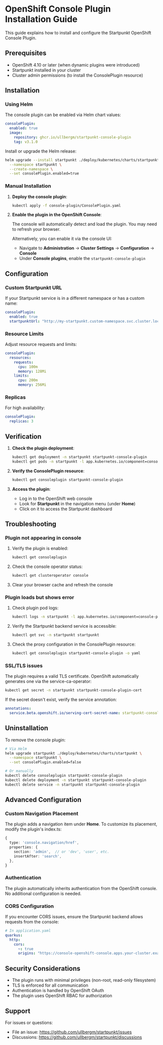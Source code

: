 # OpenShift Console Plugin Installation Guide

This guide explains how to install and configure the Startpunkt OpenShift Console Plugin.

## Prerequisites

- OpenShift 4.10 or later (when dynamic plugins were introduced)
- Startpunkt installed in your cluster
- Cluster admin permissions (to install the ConsolePlugin resource)

## Installation

### Using Helm

The console plugin can be enabled via Helm chart values:

```yaml
consolePlugin:
  enabled: true
  image:
    repository: ghcr.io/ullbergm/startpunkt-console-plugin
    tag: v3.1.0
```

Install or upgrade the Helm release:

```bash
helm upgrade --install startpunkt ./deploy/kubernetes/charts/startpunkt \
  --namespace startpunkt \
  --create-namespace \
  --set consolePlugin.enabled=true
```

### Manual Installation

1. **Deploy the console plugin**:

   ```bash
   kubectl apply -f console-plugin/ConsolePlugin.yaml
   ```

2. **Enable the plugin in the OpenShift Console**:

   The console will automatically detect and load the plugin. You may need to refresh your browser.

   Alternatively, you can enable it via the console UI:
   - Navigate to **Administration** → **Cluster Settings** → **Configuration** → **Console**
   - Under **Console plugins**, enable the `startpunkt-console-plugin`

## Configuration

### Custom Startpunkt URL

If your Startpunkt service is in a different namespace or has a custom name:

```yaml
consolePlugin:
  enabled: true
  startpunktUrl: "http://my-startpunkt.custom-namespace.svc.cluster.local:8080"
```

### Resource Limits

Adjust resource requests and limits:

```yaml
consolePlugin:
  resources:
    requests:
      cpu: 100m
      memory: 128Mi
    limits:
      cpu: 200m
      memory: 256Mi
```

### Replicas

For high availability:

```yaml
consolePlugin:
  replicas: 3
```

## Verification

1. **Check the plugin deployment**:

   ```bash
   kubectl get deployment -n startpunkt startpunkt-console-plugin
   kubectl get pods -n startpunkt -l app.kubernetes.io/component=console-plugin
   ```

2. **Verify the ConsolePlugin resource**:

   ```bash
   kubectl get consoleplugin startpunkt-console-plugin
   ```

3. **Access the plugin**:

   - Log in to the OpenShift web console
   - Look for **Startpunkt** in the navigation menu (under **Home**)
   - Click on it to access the Startpunkt dashboard

## Troubleshooting

### Plugin not appearing in console

1. Verify the plugin is enabled:
   ```bash
   kubectl get consoleplugin
   ```

2. Check the console operator status:
   ```bash
   kubectl get clusteroperator console
   ```

3. Clear your browser cache and refresh the console

### Plugin loads but shows error

1. Check plugin pod logs:
   ```bash
   kubectl logs -n startpunkt -l app.kubernetes.io/component=console-plugin
   ```

2. Verify the Startpunkt backend service is accessible:
   ```bash
   kubectl get svc -n startpunkt startpunkt
   ```

3. Check the proxy configuration in the ConsolePlugin resource:
   ```bash
   kubectl get consoleplugin startpunkt-console-plugin -o yaml
   ```

### SSL/TLS issues

The plugin requires a valid TLS certificate. OpenShift automatically generates one via the service-ca-operator:

```bash
kubectl get secret -n startpunkt startpunkt-console-plugin-cert
```

If the secret doesn't exist, verify the service annotation:
```yaml
annotations:
  service.beta.openshift.io/serving-cert-secret-name: startpunkt-console-plugin-cert
```

## Uninstallation

To remove the console plugin:

```bash
# Via Helm
helm upgrade startpunkt ./deploy/kubernetes/charts/startpunkt \
  --namespace startpunkt \
  --set consolePlugin.enabled=false

# Or manually
kubectl delete consoleplugin startpunkt-console-plugin
kubectl delete deployment -n startpunkt startpunkt-console-plugin
kubectl delete service -n startpunkt startpunkt-console-plugin
```

## Advanced Configuration

### Custom Navigation Placement

The plugin adds a navigation item under **Home**. To customize its placement, modify the plugin's index.ts:

```typescript
{
  type: 'console.navigation/href',
  properties: {
    section: 'admin',  // or 'dev', 'user', etc.
    insertAfter: 'search',
  },
}
```

### Authentication

The plugin automatically inherits authentication from the OpenShift console. No additional configuration is needed.

### CORS Configuration

If you encounter CORS issues, ensure the Startpunkt backend allows requests from the console:

```yaml
# In application.yaml
quarkus:
  http:
    cors:
      ~: true
      origins: "https://console-openshift-console.apps.your-cluster.example.com"
```

## Security Considerations

- The plugin runs with minimal privileges (non-root, read-only filesystem)
- TLS is enforced for all communication
- Authentication is handled by OpenShift OAuth
- The plugin uses OpenShift RBAC for authorization

## Support

For issues or questions:
- File an issue: https://github.com/ullbergm/startpunkt/issues
- Discussions: https://github.com/ullbergm/startpunkt/discussions
